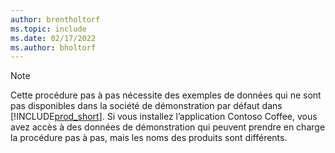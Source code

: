```yaml
---
author: brentholtorf
ms.topic: include
ms.date: 02/17/2022
ms.author: bholtorf
---
```

> [!NOTE]
> Cette procédure pas à pas nécessite des exemples de données qui ne sont pas disponibles dans la société de démonstration par défaut dans [!INCLUDE[prod_short](prod_short.md)]. Si vous installez l’application Contoso Coffee, vous avez accès à des données de démonstration qui peuvent prendre en charge la procédure pas à pas, mais les noms des produits sont différents.<!--For more information, see [To create a company with complete sample data in a sandbox](../admin-sandbox-environments.md#to-create-a-company-with-complete-sample-data-in-a-sandbox).  
 -->
